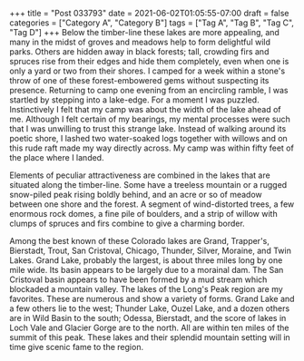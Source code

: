 +++
title = "Post 033793"
date = 2021-06-02T01:05:55-07:00
draft = false
categories = ["Category A", "Category B"]
tags = ["Tag A", "Tag B", "Tag C", "Tag D"]
+++
Below the timber-line these lakes are more appealing, and many in the midst of groves and meadows help to form delightful wild parks. Others are hidden away in black forests; tall, crowding firs and spruces rise from their edges and hide them completely, even when one is only a yard or two from their shores. I camped for a week within a stone's throw of one of these forest-embowered gems without suspecting its presence. Returning to camp one evening from an encircling ramble, I was startled by stepping into a lake-edge. For a moment I was puzzled. Instinctively I felt that my camp was about the width of the lake ahead of me. Although I felt certain of my bearings, my mental processes were such that I was unwilling to trust this strange lake. Instead of walking around its poetic shore, I lashed two water-soaked logs together with willows and on this rude raft made my way directly across. My camp was within fifty feet of the place where I landed.

Elements of peculiar attractiveness are combined in the lakes that are situated along the timber-line. Some have a treeless mountain or a rugged snow-piled peak rising boldly behind, and an acre or so of meadow between one shore and the forest. A segment of wind-distorted trees, a few enormous rock domes, a fine pile of boulders, and a strip of willow with clumps of spruces and firs combine to give a charming border.

Among the best known of these Colorado lakes are Grand, Trapper's, Bierstadt, Trout, San Cristoval, Chicago, Thunder, Silver, Moraine, and Twin Lakes. Grand Lake, probably the largest, is about three miles long by one mile wide. Its basin appears to be largely due to a morainal dam. The San Cristoval basin appears to have been formed by a mud stream which blockaded a mountain valley. The lakes of the Long's Peak region are my favorites. These are numerous and show a variety of forms. Grand Lake and a few others lie to the west; Thunder Lake, Ouzel Lake, and a dozen others are in Wild Basin to the south; Odessa, Bierstadt, and the score of lakes in Loch Vale and Glacier Gorge are to the north. All are within ten miles of the summit of this peak. These lakes and their splendid mountain setting will in time give scenic fame to the region.
